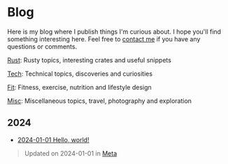 # Blog

Here is my blog where I publish things I'm curious about. I hope you'll find something interesting here.
Feel free to [contact me](../contact.md) if you have any questions or comments.

[Rust](../categories.md#rust): Rusty topics, interesting crates and useful snippets

[Tech](../categories.md#tech): Technical topics, discoveries and curiosities

[Fit](../categories.md#fit): Fitness, exercise, nutrition and lifestyle design

[Misc](../categories.md#misc): Miscellaneous topics, travel, photography and exploration

## 2024
- [2024-01-01 Hello, world!](./blog/Hello,%20world!.md)


> Updated on <time datetime="2024-01-01">2024-01-01</time> in [Meta](categories.md#Meta) 